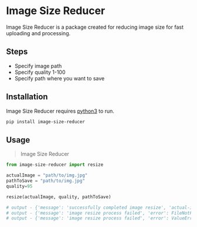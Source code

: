 # Image Size Reducer

Image Size Reducer is a package created for reducing image size for fast uploading and processing.

## Steps

- Specify image path
- Specify quality 1-100
- Specify path where you want to save

## Installation

Image Size Reducer requires [python3](https://www.python.org/downloads/) to run.

```sh
pip install image-size-reducer
```
## Usage

> Image Size Reducer

```python
from image-size-reducer import resize

actualImage = "path/to/img.jpg"
pathToSave = "path/to/img.jpg"
quality=95

resize(actualImage, quality, pathToSave)

# output - {'message': 'successfully completed image resize', 'actual-image-path': '/home/bramhesh/Downloads/20.jpg', 'quality-specified': 50, 'path-to-image': '/home/bramhesh/20.jpg'}
# output - {'message': 'image resize process failed', 'error': FileNotFoundError(2, 'No such file or directory'), 'actual-image-path': '/home/bramhesh/Downloads/2.jpg', 'quality-specified': 50, 'path-to-image': '/home/bramhesh/20.jpg'}
# output - {'message': 'image resize process failed', 'error': ValueError('unknown file extension: '), 'actual-image-path': '/home/bramhesh/Downloads/20.jpg', 'quality-specified': '/home/bramhesh/20.jpg', 'path-to-image': 50}
```
